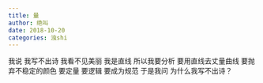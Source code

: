 ```yaml
---
title: 量
author: 绝叫
date: 2018-10-20
categories: 浊shi
---
```

我说 我写不出诗 我看不见美丽
我是直线 所以我要分析
要用直线去丈量曲线 要抛弃不稳定的颜色 要定量 要逻辑 要成为规范
于是我问 为什么我写不出诗？